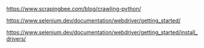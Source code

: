 https://www.scrapingbee.com/blog/crawling-python/

https://www.selenium.dev/documentation/webdriver/getting_started/

https://www.selenium.dev/documentation/webdriver/getting_started/install_drivers/
